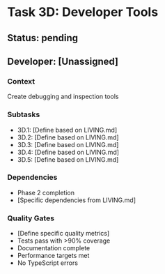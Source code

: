 # Task 3D: Developer Tools

## Status: pending
## Developer: [Unassigned]

### Context
Create debugging and inspection tools

### Subtasks
- 3D.1: [Define based on LIVING.md]
- 3D.2: [Define based on LIVING.md]
- 3D.3: [Define based on LIVING.md]
- 3D.4: [Define based on LIVING.md]
- 3D.5: [Define based on LIVING.md]

### Dependencies
- Phase 2 completion
- [Specific dependencies from LIVING.md]

### Quality Gates
- [Define specific quality metrics]
- Tests pass with >90% coverage
- Documentation complete
- Performance targets met
- No TypeScript errors
